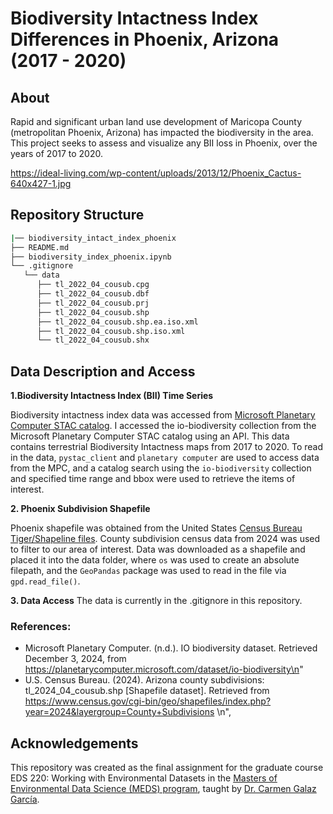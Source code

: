 # Biodiversity Intactness Index Differences in Phoenix, Arizona (2017 - 2020)

## About
Rapid and significant urban land use development of Maricopa County (metropolitan Phoenix, Arizona) has impacted the biodiversity in the area. This project seeks to assess and visualize any BII loss in Phoenix, over the years of 2017 to 2020.

https://ideal-living.com/wp-content/uploads/2013/12/Phoenix_Cactus-640x427-1.jpg

## Repository Structure

```bash
|── biodiversity_intact_index_phoenix
├── README.md
├── biodiversity_index_phoenix.ipynb 
└── .gitignore
   └── data
      ├── tl_2022_04_cousub.cpg
      ├── tl_2022_04_cousub.dbf
      ├── tl_2022_04_cousub.prj
      ├── tl_2022_04_cousub.shp
      ├── tl_2022_04_cousub.shp.ea.iso.xml
      ├── tl_2022_04_cousub.shp.iso.xml
      └── tl_2022_04_cousub.shx
```  
  
 ## Data Description and Access
 
 **1.Biodiversity Intactness Index (BII) Time Series**

Biodiversity intactness index data was accessed from [ Microsoft Planetary Computer STAC catalog](https://planetarycomputer.microsoft.com/dataset/io-biodiversity). I accessed the io-biodiversity collection from the Microsoft Planetary Computer STAC catalog using an API. This data contains terrestrial Biodiversity Intactness maps from 2017 to 2020. To read in the data, `pystac_client` and `planetary computer` are used to access data from the MPC, and a catalog search using the `io-biodiversity` collection and specified time range and bbox were used to retrieve the items of interest. 

**2. Phoenix Subdivision Shapefile** 

Phoenix shapefile was obtained from the United States [Census Bureau Tiger/Shapeline files](https://www.census.gov/geographies/mapping-files/time-series/geo/tiger-line-file.html). County subdivision census data from 2024 was used to filter to our area of interest. Data was downloaded as a shapefile and placed it into the data folder, where `os` was used to create an absolute filepath, and the `GeoPandas` package was used to read in the file via `gpd.read_file()`.

**3. Data Access**
The data is currently in the .gitignore in this repository.
 
### References:
- Microsoft Planetary Computer. (n.d.). IO biodiversity dataset. Retrieved December 3, 2024, from https://planetarycomputer.microsoft.com/dataset/io-biodiversity\n"
- U.S. Census Bureau. (2024). Arizona county subdivisions: tl_2024_04_cousub.shp [Shapefile dataset]. Retrieved from https://www.census.gov/cgi-bin/geo/shapefiles/index.php?year=2024&layergroup=County+Subdivisions \n",

## Acknowledgements

This repository was created as the final assignment for the graduate course EDS 220: Working with Environmental Datasets in the [Masters of Environmental Data Science (MEDS) program](https://bren.ucsb.edu/masters-programs/master-environmental-data-science), taught by [Dr. Carmen Galaz García](https://github.com/carmengg).